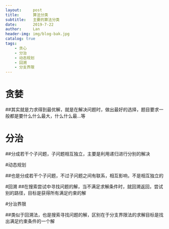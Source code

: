 ```yaml
---
layout:     post
title:      算法分类
subtitle:   主要的算法分类
date:       2019-7-22
author:     Lan
header-img: img/blog-bak.jpg
catalog: true
tags:
    - 贪心
    - 分治
    - 动态规划
    - 回溯
    - 分支界限
---
```



# 贪婪

##其实就是力求得到最优解，就是在解决问题时，做出最好的选择，题目要求一般都是要什么什么最大，什么什么最...等

# 分治

##分成若干个子问题，子问题相互独立，主要是利用递归进行分别的解决


#动态规划

##也是分成若干个子问题，不过子问题之间有联系，相互影响，不是相互独立的



#回溯
##在搜索尝试中寻找问题的解，当不满足求解条件时，就回溯返回，尝试别的路径，目标是获得所有满足约束的解

#分治界限

##类似于回溯法，也是搜索寻找问题的解，区别在于分支界限法的求解目标是找出满足约束条件的一个解